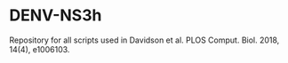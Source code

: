 # DENV-NS3h
Repository for all scripts used in Davidson et al. PLOS Comput. Biol. 2018, 14(4), e1006103. 
